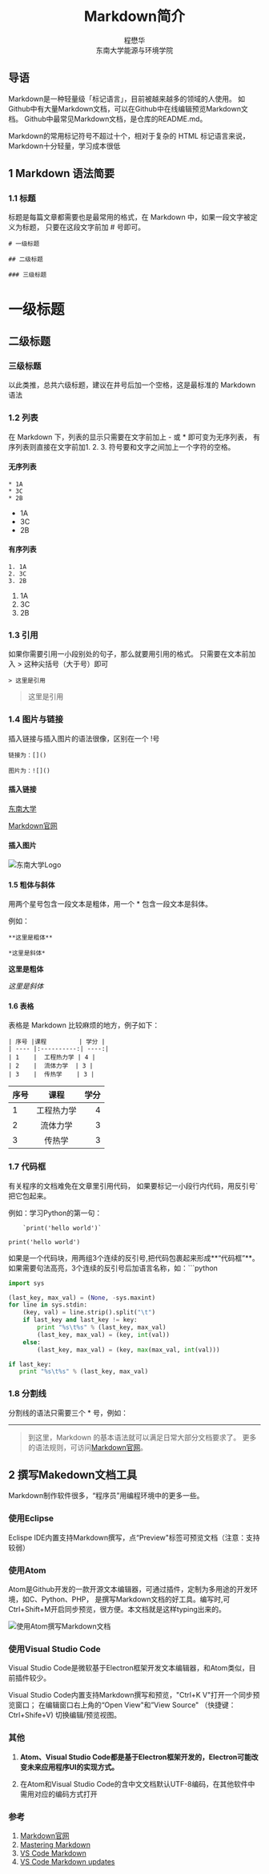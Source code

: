 # <center>Markdown简介

<center>程懋华</center>   
<center>东南大学能源与环境学院</center>

## 导语

Markdown是一种轻量级「标记语言」，目前被越来越多的领域的人使用。
如Github中有大量Markdown文档，可以在Github中在线编辑预览Markdown文档。
Github中最常见Markdown文档，是仓库的README.md。   

Markdown的常用标记符号不超过十个，相对于复杂的 HTML 标记语言来说，
Markdown十分轻量，学习成本很低

## 1 Markdown 语法简要

### 1.1 标题

标题是每篇文章都需要也是最常用的格式，在 Markdown 中，如果一段文字被定义为标题，
只要在这段文字前加 # 号即可。

    # 一级标题

    ## 二级标题

    ### 三级标题

# 一级标题

## 二级标题

### 三级标题

以此类推，总共六级标题，建议在井号后加一个空格，这是最标准的 Markdown 语法

### 1.2 列表

在 Markdown 下，列表的显示只需要在文字前加上 - 或 * 即可变为无序列表，
有序列表则直接在文字前加1. 2. 3. 符号要和文字之间加上一个字符的空格。

#### 无序列表

    * 1A
    * 3C
    * 2B

* 1A
* 3C
* 2B

#### 有序列表

    1. 1A
    2. 3C
    3. 2B

1. 1A
2. 3C
3. 2B

### 1.3 引用

如果你需要引用一小段别处的句子，那么就要用引用的格式。
只需要在文本前加入 > 这种尖括号（大于号）即可

    > 这里是引用


> 这里是引用

### 1.4 图片与链接

插入链接与插入图片的语法很像，区别在一个 !号

    链接为：[]()

    图片为：![]()

#### 插入链接

 [东南大学](http://www.seu.edu.cn)

 [Markdown官网](http://daringfireball.net/projects/markdown/)

#### 插入图片

![东南大学Logo](./seu.gif)

#### 1.5 粗体与斜体
用两个星号包含一段文本是粗体，用一个 * 包含一段文本是斜体。

例如：

    **这里是粗体**  

    *这里是斜体*

**这里是粗体**  

*这里是斜体*

#### 1.6 表格

表格是 Markdown 比较麻烦的地方，例子如下：

    | 序号 |课程         | 学分 |
    | ---- |:----------:| ----:|
    | 1    |  工程热力学 | 4 |
    | 2    |  流体力学  | 3 |
    | 3    |  传热学    | 3 |

| 序号 |课程         | 学分 |
| ---- |:----------:| ----:|
| 1    |  工程热力学 | 4 |
| 2    |  流体力学  | 3 |
| 3    |  传热学    | 3 |

### 1.7 代码框

有关程序的文档难免在文章里引用代码，
如果要标记一小段行内代码，用反引号`把它包起来。

例如：学习Python的第一句：

		`print('hello world')`

`print('hello world')`

如果是一个代码块，用两组3个连续的反引号,把代码包裹起来形成**“代码框”**。    
如果需要句法高亮，3个连续的反引号后加语言名称，如：```python

```python
import sys

(last_key, max_val) = (None, -sys.maxint)
for line in sys.stdin:
    (key, val) = line.strip().split("\t")
    if last_key and last_key != key:
        print "%s\t%s" % (last_key, max_val)
        (last_key, max_val) = (key, int(val))
    else:
        (last_key, max_val) = (key, max(max_val, int(val)))

if last_key:
   print "%s\t%s" % (last_key, max_val)  
```

### 1.8 分割线

分割线的语法只需要三个 * 号，例如：

 ***
 >到这里，Markdown 的基本语法就可以满足日常大部分文档要求了。
 更多的语法规则，可访问[Markdown官网](http://daringfireball.net/projects/markdown/)。

## 2 撰写Makedown文档工具

Markdown制作软件很多，“程序员”用编程环境中的更多一些。

### 使用Eclipse

Eclispe IDE内置支持Markdown撰写，点“Preview"标签可预览文档（注意：支持较弱）

### 使用Atom

Atom是Github开发的一款开源文本编辑器，可通过插件，定制为多用途的开发环境，如C、Python、PHP，
是撰写Markdown文档的好工具。编写时,可Ctrl+Shift+M开启同步预览，很方便。本文档就是这样typing出来的。

![使用Atom撰写Markdown文档](./atom_markdown.PNG)

### 使用Visual Studio Code

Visual Studio Code是微软基于Electron框架开发文本编辑器，和Atom类似，目前插件较少。

Visual Studio Code内置支持Markdown撰写和预览，"Ctrl+K V"打开一个同步预览窗口；
在编辑窗口右上角的“Open View"和”View Source" （快捷键：Ctrl+Shife+V) 切换编辑/预览视图。


### 其他

1. **Atom、Visual Studio Code都是基于Electron框架开发的，Electron可能改变未来应用程序UI的实现方式。**

2. 在Atom和Visual Studio Code的含中文文档默认UTF-8编码，在其他软件中需用对应的编码方式打开

### 参考

1. [Markdown官网](http://daringfireball.net/projects/markdown/)
2. [Mastering Markdown](https://guides.github.com/features/mastering-markdown/)
3. [VS Code Markdown](https://code.visualstudio.com/docs/languages/markdown/)
4. [VS Code Markdown updates](https://code.visualstudio.com/updates#_languages-markdown-preview/)